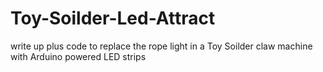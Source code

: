 # Toy-Soilder-Led-Attract
write up plus code to replace the rope light in a Toy Soilder claw machine with Arduino powered LED strips 
